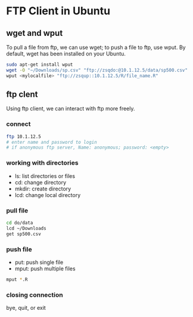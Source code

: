 # FTP Client in Ubuntu

## wget and wput

To pull a file from ftp, we can use wget; to push a file to ftp, use wput. By default, wget has been installed on your Ubuntu.

```bash
sudo apt-get install wput
wget -O "~/Downloads/sp.csv" "ftp://zsqdo:@10.1.12.5/data/sp500.csv"
wput <mylocalfile> "ftp://zsqup::10.1.12.5/R/file_name.R"
```

## ftp clent

Using ftp client, we can interact with ftp more freely.

### connect

```bash
ftp 10.1.12.5
# enter name and password to login
# if anonymous ftp server, Name: anonymous; password: <empty>
```

### working with directories

- ls: list directories or files
- cd: change directory
- mkdir: create directory
- lcd: change local directory

### pull file

```bash
cd do/data
lcd ~/Downloads
get sp500.csv
```

### push file

- put: push single file
- mput: push multiple files

```bash
mput *.R
```

### closing connection

bye, quit, or exit
